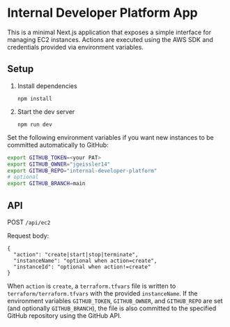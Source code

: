 # Internal Developer Platform App

This is a minimal Next.js application that exposes a simple interface for managing EC2 instances. Actions are executed using the AWS SDK and credentials provided via environment variables.

## Setup

1. Install dependencies
   ```
   npm install
   ```
2. Start the dev server
   ```
   npm run dev
   ```

Set the following environment variables if you want new instances to be
committed automatically to GitHub:

```bash
export GITHUB_TOKEN=<your PAT>
export GITHUB_OWNER="jgeissler14"
export GITHUB_REPO="internal-developer-platform"
# optional
export GITHUB_BRANCH=main
```

## API

POST `/api/ec2`

Request body:
```
{
  "action": "create|start|stop|terminate",
  "instanceName": "optional when action=create",
  "instanceId": "optional when action!=create"
}
```

When `action` is `create`, a `terraform.tfvars` file is written to `terraform/terraform.tfvars` with the provided `instanceName`. If the environment variables `GITHUB_TOKEN`, `GITHUB_OWNER`, and `GITHUB_REPO` are set (and optionally `GITHUB_BRANCH`), the file is also committed to the specified GitHub repository using the GitHub API.
